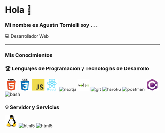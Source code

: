 # Hola 👋
  
### Mi nombre es Agustín Tornielli  soy . . .

:computer: Desarrollador Web<br>

---
### Mis Conocimientos
### :trophy: Lenguajes de Programación y Tecnologías de Desarrollo
<p align="left">
<a target="_blank"> <img src="https://raw.githubusercontent.com/devicons/devicon/master/icons/html5/html5-original-wordmark.svg" alt="html5" width="40" height="40"/></a>
<a target="_blank"> <img src="https://raw.githubusercontent.com/devicons/devicon/master/icons/css3/css3-original-wordmark.svg" alt="css3" width="40" height="40"/></a> 
<a target="_blank"> <img src="https://raw.githubusercontent.com/devicons/devicon/master/icons/javascript/javascript-original.svg" alt="javascript" width="40" height="40"/> </a>
<a target="_blank"> <img src="https://raw.githubusercontent.com/devicons/devicon/master/icons/react/react-original-wordmark.svg" alt="react" width="40" height="40"/> </a>
<a target="_blank"><img src="https://images.ctfassets.net/hb3id6ag4raq/6NcXL0fTlSXR9tVL14LYJ/c6a2a3dea44cbf46826cd6d5596b5797/apple-touch-icon.png" alt="nextjs" width="40" height="40"/></a>
<a target="_blank"> <img src="https://raw.githubusercontent.com/devicons/devicon/master/icons/nodejs/nodejs-original-wordmark.svg" alt="nodejs" width="40" height="40"/> </a>
<a target="_blank"> <img src="https://www.vectorlogo.zone/logos/git-scm/git-scm-icon.svg" alt="git" width="40" height="40"/> </a> 
 <a target="_blank"> <img src="https://www.vectorlogo.zone/logos/heroku/heroku-icon.svg" alt="heroku" width="40" height="40"/> </a>
<a target="_blank"> <img src="https://www.vectorlogo.zone/logos/getpostman/getpostman-icon.svg" alt="postman" width="40" height="40"/> </a>
<a target="_blank"> <img src="https://raw.githubusercontent.com/devicons/devicon/master/icons/csharp/csharp-original.svg" alt="csharp" width="40" height="40"/></a>
<a target="_blank"><img src="https://upload.wikimedia.org/wikipedia/commons/thumb/4/4b/Bash_Logo_Colored.svg/512px-Bash_Logo_Colored.svg.png" alt="bash" width="40" height="40"/></a>
</p>

### :bulb: Servidor y Servicios
<p align="left">
<a target="_blank"> <img src="https://raw.githubusercontent.com/devicons/devicon/master/icons/linux/linux-original.svg" alt="linux" width="40" height="40"/> </a> 
<a target="_blank"> <img src="https://www.sysadminsdecuba.com/wp-content/uploads/2018/11/Nginx-Logo-02.png" alt="html5" width="40" height="40"/></a>
<a target="_blank"> <img src="https://encrypted-tbn0.gstatic.com/images?q=tbn:ANd9GcRurR41CGSbv55yyVzCNuIaHg9q_7ekBmEllX4Drsa14Sn1szCqkGWVS2cCAxdwAvYghyA&usqp=CAU" alt="html5" width="40" height="40"/></a>
</p>

